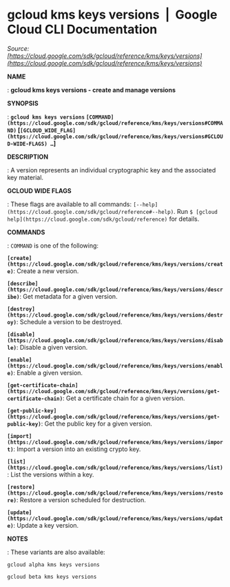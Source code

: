 # gcloud kms keys versions  |  Google Cloud CLI Documentation

*Source: [https://cloud.google.com/sdk/gcloud/reference/kms/keys/versions](https://cloud.google.com/sdk/gcloud/reference/kms/keys/versions)*

**NAME**

: **gcloud kms keys versions - create and manage versions**

**SYNOPSIS**

: **`gcloud kms keys versions` `[COMMAND](https://cloud.google.com/sdk/gcloud/reference/kms/keys/versions#COMMAND)` [`[GCLOUD_WIDE_FLAG](https://cloud.google.com/sdk/gcloud/reference/kms/keys/versions#GCLOUD-WIDE-FLAGS) …`]**

**DESCRIPTION**

: A version represents an individual cryptographic key and the associated key
material.

**GCLOUD WIDE FLAGS**

: These flags are available to all commands: `[--help](https://cloud.google.com/sdk/gcloud/reference#--help)`.
Run `$ [gcloud help](https://cloud.google.com/sdk/gcloud/reference)` for details.

**COMMANDS**

: ``COMMAND`` is one of the following:

**`[create](https://cloud.google.com/sdk/gcloud/reference/kms/keys/versions/create)`**:
Create a new version.

**`[describe](https://cloud.google.com/sdk/gcloud/reference/kms/keys/versions/describe)`**:
Get metadata for a given version.

**`[destroy](https://cloud.google.com/sdk/gcloud/reference/kms/keys/versions/destroy)`**:
Schedule a version to be destroyed.

**`[disable](https://cloud.google.com/sdk/gcloud/reference/kms/keys/versions/disable)`**:
Disable a given version.

**`[enable](https://cloud.google.com/sdk/gcloud/reference/kms/keys/versions/enable)`**:
Enable a given version.

**`[get-certificate-chain](https://cloud.google.com/sdk/gcloud/reference/kms/keys/versions/get-certificate-chain)`**:
Get a certificate chain for a given version.

**`[get-public-key](https://cloud.google.com/sdk/gcloud/reference/kms/keys/versions/get-public-key)`**:
Get the public key for a given version.

**`[import](https://cloud.google.com/sdk/gcloud/reference/kms/keys/versions/import)`**:
Import a version into an existing crypto key.

**`[list](https://cloud.google.com/sdk/gcloud/reference/kms/keys/versions/list)`**:
List the versions within a key.

**`[restore](https://cloud.google.com/sdk/gcloud/reference/kms/keys/versions/restore)`**:
Restore a version scheduled for destruction.

**`[update](https://cloud.google.com/sdk/gcloud/reference/kms/keys/versions/update)`**:
Update a key version.

**NOTES**

: These variants are also available:

```
gcloud alpha kms keys versions
```

```
gcloud beta kms keys versions
```